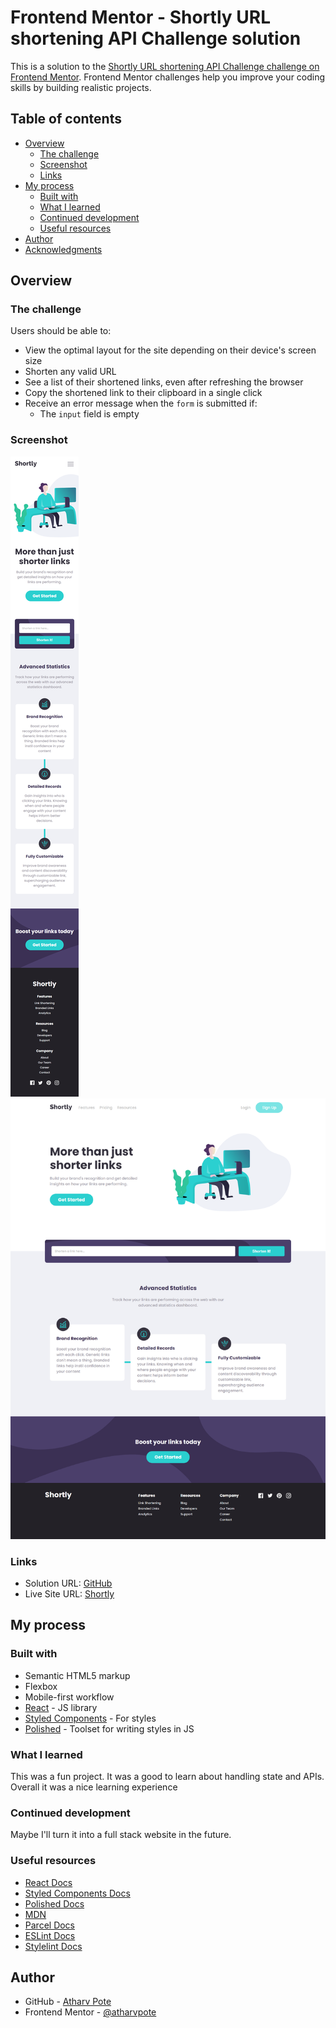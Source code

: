 # Frontend Mentor - Shortly URL shortening API Challenge solution

This is a solution to the [Shortly URL shortening API Challenge challenge on Frontend Mentor](https://www.frontendmentor.io/challenges/url-shortening-api-landing-page-2ce3ob-G). Frontend Mentor challenges help you improve your coding skills by building realistic projects.

## Table of contents

- [Overview](#overview)
  - [The challenge](#the-challenge)
  - [Screenshot](#screenshot)
  - [Links](#links)
- [My process](#my-process)
  - [Built with](#built-with)
  - [What I learned](#what-i-learned)
  - [Continued development](#continued-development)
  - [Useful resources](#useful-resources)
- [Author](#author)
- [Acknowledgments](#acknowledgments)

## Overview

### The challenge

Users should be able to:

- View the optimal layout for the site depending on their device's screen size
- Shorten any valid URL
- See a list of their shortened links, even after refreshing the browser
- Copy the shortened link to their clipboard in a single click
- Receive an error message when the `form` is submitted if:
  - The `input` field is empty

### Screenshot

![Mobile View](./screenshots/mobile.png)
![Desktop View](./screenshots/desktop.png)

### Links

- Solution URL: [GitHub](https://github.com/atharvpote/Shortly)
- Live Site URL: [Shortly](https://fm-shortly.netlify.app/)

## My process

### Built with

- Semantic HTML5 markup
- Flexbox
- Mobile-first workflow
- [React](https://reactjs.org/) - JS library
- [Styled Components](https://styled-components.com/) - For styles
- [Polished](https://styled-components.com/) - Toolset for writing styles in JS

### What I learned

This was a fun project. It was a good to learn about handling state and APIs. Overall it was a nice learning experience

### Continued development

Maybe I'll turn it into a full stack website in the future.

### Useful resources

- [React Docs](https://reactjs.org/docs/getting-started.html)
- [Styled Components Docs](https://styled-components.com/docs)
- [Polished Docs](https://polished.js.org/docs/)
- [MDN](https://developer.mozilla.org/en-US/)
- [Parcel Docs](https://parceljs.org/docs/)
- [ESLint Docs](https://eslint.org/docs/latest/)
- [Stylelint Docs](https://stylelint.io/)

## Author

- GitHub - [Atharv Pote](https://github.com/atharvpote)
- Frontend Mentor - [@atharvpote](https://www.frontendmentor.io/profile/atharvpote)
